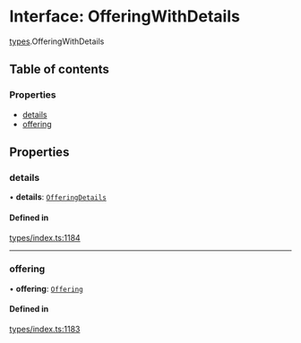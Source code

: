 # Interface: OfferingWithDetails

[types](../wiki/types).OfferingWithDetails

## Table of contents

### Properties

- [details](../wiki/types.OfferingWithDetails#details)
- [offering](../wiki/types.OfferingWithDetails#offering)

## Properties

### details

• **details**: [`OfferingDetails`](../wiki/api.entities.Offering.types.OfferingDetails)

#### Defined in

[types/index.ts:1184](https://github.com/PolymeshAssociation/polymesh-sdk/blob/46129005/src/types/index.ts#L1184)

___

### offering

• **offering**: [`Offering`](../wiki/api.entities.Offering.Offering)

#### Defined in

[types/index.ts:1183](https://github.com/PolymeshAssociation/polymesh-sdk/blob/46129005/src/types/index.ts#L1183)
